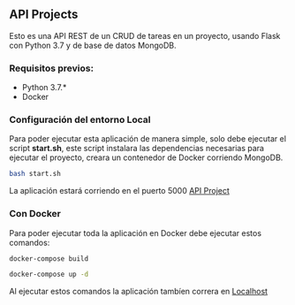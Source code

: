 ## API Projects

Esto es una API REST de un CRUD de tareas en un proyecto, usando Flask con Python 3.7 y de base de datos MongoDB.

### Requisitos previos:
* Python 3.7.*
* Docker

### Configuración del entorno Local

Para poder ejecutar esta aplicación de manera simple, solo debe ejecutar el script **start.sh**, este script instalara las dependencias necesarias para ejecutar el proyecto, creara un contenedor de Docker corriendo MongoDB.

```bash
bash start.sh
```

La aplicación estará corriendo en el puerto 5000 [API Project](http://localhost:5000)

### Con Docker

Para poder ejecutar toda la aplicación en Docker debe ejecutar estos comandos:

```bash
docker-compose build
```

```bash
docker-compose up -d
```

Al ejecutar estos comandos la aplicación tambíen correra en [Localhost](http://localhost:5000)

